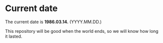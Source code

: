 # Current date

The current date is **1986.03.14.** (YYYY.MM.DD.)

This repository will be good when the world ends, so we will know how long it lasted.